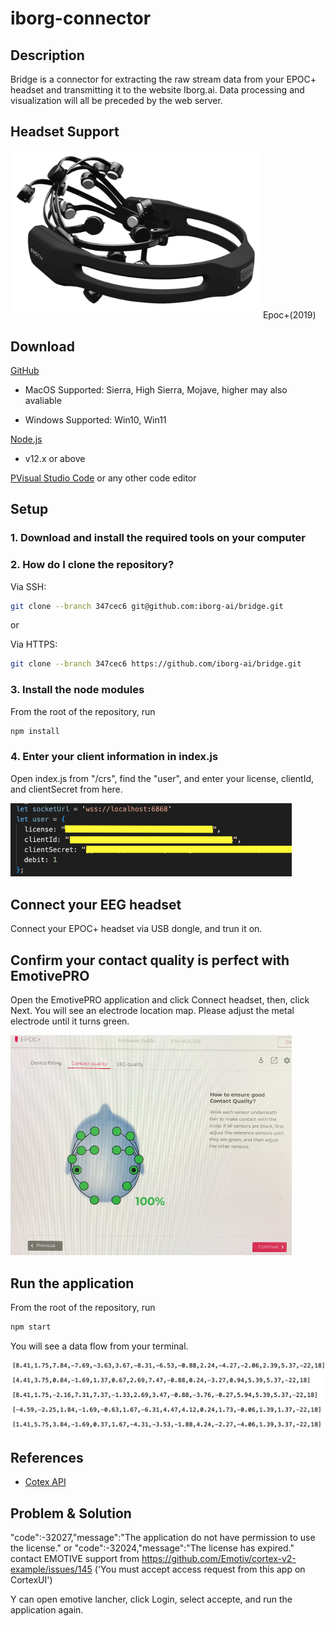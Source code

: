 # iborg-connector

## Description
Bridge is a connector for extracting the raw stream data from your EPOC+ headset and transmitting it to the website Iborg.ai. Data processing and visualization will all be preceded by the web server.

## Headset Support

<img src="https://github.com/iborg-ai/bridge/blob/347cec6/bridge_EPOC%2B/IMG/EPOC%2B.png" width="400"/>
Epoc+(2019)

## Download

[GitHub]([https://github.com/iborg-ai/bridge](https://github.com/iborg-ai/bridge/tree/347cec6))

 *  MacOS Supported: Sierra, High Sierra, Mojave, higher may also avaliable
 
 *  Windows Supported: Win10, Win11

[Node.js](https://nodejs.org/en) 

*  v12.x or above

[PVisual Studio Code](https://code.visualstudio.com) or any other code editor

## Setup

### 1. Download and install the required tools on your computer

### 2. How do I clone the repository?


Via SSH:
```bash
git clone --branch 347cec6 git@github.com:iborg-ai/bridge.git
```

or

Via HTTPS:
```bash
git clone --branch 347cec6 https://github.com/iborg-ai/bridge.git
```

### 3. Install the node modules

From the root of the repository, run

```bash
npm install
```

### 4. Enter your client information in index.js

Open index.js from "/crs", find the "user", and enter your license, clientId, and clientSecret from here.

<img src="https://github.com/iborg-ai/bridge/blob/347cec6/bridge_EPOC%2B/IMG/license_clientId.png" width="450"/>

## Connect your EEG headset

Connect your EPOC+ headset via USB dongle, and trun it on.

## Confirm your contact quality is perfect with EmotivePRO

Open the EmotivePRO application and click Connect headset, then, click Next. You will see an electrode location map. Please adjust the metal electrode until it turns green.

<img src="https://github.com/iborg-ai/bridge/blob/347cec6/bridge_EPOC%2B/IMG/Contact_Quality.png" width="450"/>

## Run the application

From the root of the repository, run
```bash
npm start
```
You will see a data flow from your terminal.

<img src="https://github.com/iborg-ai/bridge/blob/347cec6/bridge_EPOC%2B/IMG/Rawdata.png" width="550"/>

## References
* [Cotex API](https://emotiv.gitbook.io/cortex-api/data-subscription/subscribe)


## Problem & Solution
"code":-32027,"message":"The application do not have permission to use the license."
or "code":-32024,"message":"The license has expired."
contact EMOTIVE support from https://github.com/Emotiv/cortex-v2-example/issues/145
('You must accept access request from this app on CortexUI')

Y can open emotive lancher, click Login, select accepte, and run the application again.
